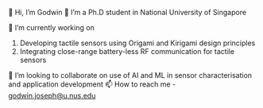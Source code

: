 👋 Hi, I’m Godwin
🌱 I’m a Ph.D student in National University of Singapore

👀 I’m currently working on 
  1) Developing tactile sensors using Origami and Kirigami design principles
  2) Integrating close-range battery-less RF communication for tactile sensors

💞️ I’m looking to collaborate on use of AI and ML in sensor characterisation and application development
📫 How to reach me - godwin.joseph@u.nus.edu

<!---
godpon/godpon is a ✨ special ✨ repository because its `README.md` (this file) appears on your GitHub profile.
You can click the Preview link to take a look at your changes.
--->
